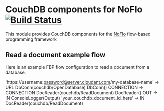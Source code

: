 CouchDB components for NoFlo [![Build Status](https://secure.travis-ci.org/bergie/noflo-couchdb.png?branch=master)](https://travis-ci.org/bergie/noflo-couchdb)
=========================

This module provides CouchDB components for the [NoFlo](http://noflojs.org/) flow-based programming framework

Read a document example flow
----------------------------
Here is an example FBP flow configuration to read a document from a database.

'https://username:password@server.cloudant.com/my-database-name' -> URL DbConn(couchdb/OpenDatabase)
DbConn() CONNECTION -> CONNECTION DocReader(couchdb/ReadDocument)
DocReader() OUT -> IN ConsoleLogger(Output)
'your_couchdb_document_id_here' -> IN DocReader(couchdb/ReadDocument)

